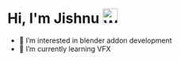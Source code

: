 # Hi, I'm Jishnu <img src="https://raw.githubusercontent.com/Tarikul-Islam-Anik/Animated-Fluent-Emojis/master/Emojis/Hand%20gestures/Waving%20Hand.png" alt="Waving Hand" width="30" height="30" />

- 👀 I’m interested in blender addon development 
- 🌱 I’m currently learning VFX

